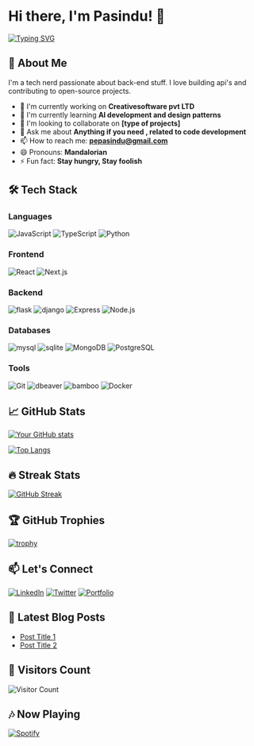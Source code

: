 # Hi there, I'm Pasindu! 👋

[![Typing SVG](https://readme-typing-svg.herokuapp.com?font=Fira+Code&pause=1000&color=FF7AC6&width=435&lines=Full+Stack+Developer;Open+Source+Contributor;Tech+Enthusiast;Problem+Solver)](https://git.io/typing-svg)

## 🚀 About Me

I'm a tech nerd passionate about back-end stuff. I love building api's and contributing to open-source projects.

- 🔭 I'm currently working on **Creativesoftware pvt LTD**
- 🌱 I'm currently learning **AI development and design patterns**
- 👯 I'm looking to collaborate on **[type of projects]**
- 💬 Ask me about **Anything if you need , related to code development**
- 📫 How to reach me: **pepasindu@gmail.com**
- 😄 Pronouns: **Mandalorian**
- ⚡ Fun fact: **Stay hungry, Stay foolish**

## 🛠 Tech Stack

### Languages
![JavaScript](https://img.shields.io/badge/-JavaScript-F7DF1E?style=flat-square&logo=javascript&logoColor=black)
![TypeScript](https://img.shields.io/badge/-TypeScript-3178C6?style=flat-square&logo=typescript&logoColor=white)
![Python](https://img.shields.io/badge/-Python-3776AB?style=flat-square&logo=python&logoColor=white)

### Frontend
![React](https://img.shields.io/badge/-React-61DAFB?style=flat-square&logo=react&logoColor=black)
![Next.js](https://img.shields.io/badge/-Next.js-000000?style=flat-square&logo=next.js&logoColor=white)

### Backend
![flask](https://img.shields.io/badge/-flask-000000?style=flat-square&logo=flask&logoColor=white)
![django](https://img.shields.io/badge/-gjangp-092E20?style=flat-square&logo=django&logoColor=white)
![Express](https://img.shields.io/badge/-Express-000000?style=flat-square&logo=express&logoColor=white)
![Node.js](https://img.shields.io/badge/-Node.js-339933?style=flat-square&logo=node.js&logoColor=white)


### Databases
![mysql](https://img.shields.io/badge/-mysql-4479A1?style=flat-square&logo=mysql&logoColor=white)
![sqlite](https://img.shields.io/badge/-sqlite-003B57?style=flat-square&logo=sqlite&logoColor=white)
![MongoDB](https://img.shields.io/badge/-MongoDB-47A248?style=flat-square&logo=mongodb&logoColor=white)
![PostgreSQL](https://img.shields.io/badge/-PostgreSQL-4169E1?style=flat-square&logo=postgresql&logoColor=white)

### Tools
![Git](https://img.shields.io/badge/-Git-F05032?style=flat-square&logo=git&logoColor=white)
![dbeaver](https://img.shields.io/badge/-dbeaver-382923?style=flat-square&logo=dbeaver&logoColor=white)
![bamboo](https://img.shields.io/badge/-bamboo-0052CC?style=flat-square&logo=bamboo&logoColor=white)
![Docker](https://img.shields.io/badge/-Docker-2496ED?style=flat-square&logo=docker&logoColor=white)

## 📈 GitHub Stats

[![Your GitHub stats](https://github-readme-stats.vercel.app/api?username=yourusername&show_icons=true&theme=radical)](https://github.com/yourusername)

[![Top Langs](https://github-readme-stats.vercel.app/api/top-langs/?username=yourusername&layout=compact&theme=radical)](https://github.com/yourusername)

## 🔥 Streak Stats

[![GitHub Streak](https://streak-stats.demolab.com/?user=yourusername&theme=radical)](https://git.io/streak-stats)

## 🏆 GitHub Trophies

[![trophy](https://github-profile-trophy.vercel.app/?username=yourusername&theme=radical&row=1)](https://github.com/ryo-ma/github-profile-trophy)

## 📫 Let's Connect

[![LinkedIn](https://img.shields.io/badge/-LinkedIn-0A66C2?style=flat-square&logo=linkedin&logoColor=white)](https://linkedin.com/in/yourprofile)
[![Twitter](https://img.shields.io/badge/-Twitter-1DA1F2?style=flat-square&logo=twitter&logoColor=white)](https://twitter.com/yourhandle)
[![Portfolio](https://img.shields.io/badge/-Portfolio-FF7139?style=flat-square&logo=firefox&logoColor=white)](https://yourportfolio.com)

## 📝 Latest Blog Posts

<!-- BLOG-POST-LIST:START -->
- [Post Title 1](https://yourblog.com/post1)
- [Post Title 2](https://yourblog.com/post2)
<!-- BLOG-POST-LIST:END -->

## 👀 Visitors Count

![Visitor Count](https://profile-counter.glitch.me/yourusername/count.svg)

## 🎶 Now Playing

[![Spotify](https://novatorem.vercel.app/api/spotify)](https://open.spotify.com/user/yourspotifyid)

